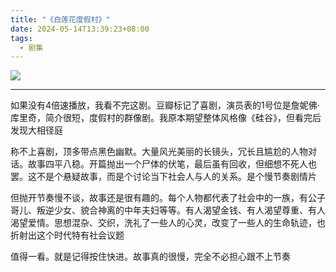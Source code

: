 ```yaml
---
title: "《白莲花度假村》"
date: 2024-05-14T13:39:23+08:00
tags:
  - 剧集
---
```


[![](/img/movies/the_white_lotus.webp#center)](https://movie.douban.com/subject/35506348/)

---

如果没有4倍速播放，我看不完这剧。豆瓣标记了喜剧，演员表的1号位是詹妮佛·库里奇，简介很短，度假村的群像剧。我原本期望整体风格像《硅谷》，但看完后发现大相径庭

称不上喜剧，顶多带点黑色幽默。大量风光美丽的长镜头，冗长且尴尬的人物对话。故事四平八稳。开篇抛出一个尸体的伏笔，最后虽有回收，但细想不死人也罢。这不是个悬疑故事，而是个讨论当下社会人与人的关系。是个慢节奏剧情片

但抛开节奏慢不谈，故事还是很有趣的。每个人物都代表了社会中的一族，有公子哥儿、叛逆少女、貌合神离的中年夫妇等等。有人渴望金钱、有人渴望尊重、有人渴望爱情。思想混杂、交织，洗礼了一些人的心灵，改变了一些人的生命轨迹，也折射出这个时代特有社会议题

值得一看。就是记得按住快进。故事真的很慢，完全不必担心跟不上节奏
